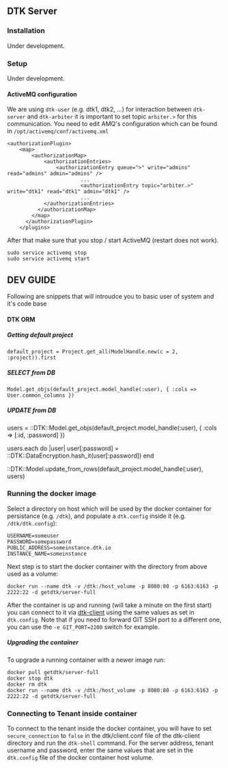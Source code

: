 ## DTK Server

### Installation

Under development.

### Setup

Under development.

#### ActiveMQ configuration

We are using `dtk-user` (e.g. dtk1, dtk2, ...) for interaction between `dtk-server` and `dtk-arbiter` it is important to set topic `arbiter.>` for this communication. You need to edit AMQ's configuration which can be found in `/opt/activemq/conf/activemq.xml`

    <authorizationPlugin>
    	<map>
        	<authorizationMap>
            	<authorizationEntries>
            		<authorizationEntry queue=">" write="admins" read="admins" admin="admins" />
        					...
        					<authorizationEntry topic="arbiter.>" write="dtk1" read="dtk1" admin="dtk1" />
        					...
                </authorizationEntries>
              </authorizationMap>
            </map>
          </authorizationPlugin>
        </plugins>

After that make sure that you stop / start ActiveMQ (restart does not work).

	sudo service activemq stop
	sudo service activemq start


## DEV GUIDE

Following are snippets that will introudce you to basic user of system and it's code base

#### DTK ORM
##### Getting default project

	default_project = Project.get_all(ModelHandle.new(c = 2, :project)).first

##### SELECT from DB


	Model.get_objs(default_project.model_handle(:user), { :cols => User.common_columns })


##### UPDATE from DB

  users = ::DTK::Model.get_objs(default_project.model_handle(:user), { :cols => [:id, :password] })

  users.each do |user|
    user[:password] = ::DTK::DataEncryption.hash_it(user[:password])
  end

  ::DTK::Model.update_from_rows(default_project.model_handle(:user), users)

### Running the docker image
Select a directory on host which will be used by the docker container for persistance (e.g. `/dtk`), and populate a `dtk.config` inside it (e.g. `/dtk/dtk.config`):
```
USERNAME=someuser
PASSWORD=somepassword
PUBLIC_ADDRESS=someinstance.dtk.io
INSTANCE_NAME=someinstance
```
Next step is to start the docker container with the directory from above used as a volume:
```
docker run --name dtk -v /dtk:/host_volume -p 8080:80 -p 6163:6163 -p 2222:22 -d getdtk/server-full
```
After the container is up and running (will take a minute on the first start) you can connect to it via [dtk-client](https://github.com/rich-reactor8/dtk-client) using the same values as set in `dtk.config`.
Note that if you need to forward GIT SSH port to a different one, you can use the `-e GIT_PORT=2200` switch for example.
##### Upgrading the container
To upgrade a running container with a newer image run:
```
docker pull getdtk/server-full
docker stop dtk
docker rm dtk
docker run --name dtk -v /dtk:/host_volume -p 8080:80 -p 6163:6163 -p 2222:22 -d getdtk/server-full
```
### Connecting to Tenant inside container
To connect to the tenant inside the docker container, you will have to set `secure_connection` to `false` in the dtk/client.conf file of the dtk-client directory and run the `dtk-shell` command. For the server address, tenant username and password, enter the same values that are set in the `dtk.config` file of the docker container host volume.